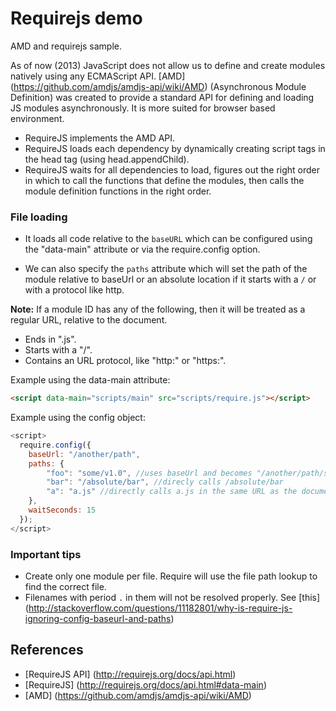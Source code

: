 Requirejs demo
==============

AMD and requirejs sample.

As of now (2013) JavaScript does not allow us to define and create modules natively using any ECMAScript API.
[AMD] (https://github.com/amdjs/amdjs-api/wiki/AMD) (Asynchronous Module Definition) was created to provide a standard API 
for defining and loading JS modules asynchronously. It is more suited for browser based environment.

* RequireJS implements the AMD API.
* RequireJS loads each dependency by dynamically creating script tags in the head tag (using head.appendChild).
* RequireJS waits for all dependencies to load, figures out the right order in which to call the functions that define the modules, then calls the module definition functions in the right order.

### File loading

* It loads all code relative to the ```baseURL``` which can be configured using the "data-main" attribute or via the require.config option.

* We can also specify the ```paths``` attribute which will set the path of the module relative to baseUrl or an absolute location if it starts with a ```/``` or with a protocol like http.

__Note:__ If a module ID has any of the following, then it will be treated as a regular URL, relative to the document.

* Ends in ".js".
* Starts with a "/".
* Contains an URL protocol, like "http:" or "https:".


Example using the data-main attribute:

```html
<script data-main="scripts/main" src="scripts/require.js"></script>
```

Example using the config object:

```js
<script>
  require.config({
    baseUrl: "/another/path",
    paths: {
        "foo": "some/v1.0", //uses baseUrl and becomes "/another/path/some/v1.0"
        "bar": "/absolute/bar", //direcly calls /absolute/bar
        "a": "a.js" //directly calls a.js in the same URL as the document
    },
    waitSeconds: 15
  });
</script>
```
### Important tips

* Create only one module per file. Require will use the file path lookup to find the correct file.
* Filenames with period `.` in them will not be resolved properly. See [this] (http://stackoverflow.com/questions/11182801/why-is-require-js-ignoring-config-baseurl-and-paths)

## References

* [RequireJS API] (http://requirejs.org/docs/api.html)
* [RequireJS] (http://requirejs.org/docs/api.html#data-main)
* [AMD] (https://github.com/amdjs/amdjs-api/wiki/AMD)

